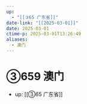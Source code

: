 ```yaml
---
up:
  - "[[③65 广东省]]"
date-link: "[[2025-03-01]]"
date: 2025-03-01
ctime-p: 2025-03-01T13:26:49
aliases:
  - 澳门
---
```


# ③659 澳门

- up: [[③65 广东省]]
